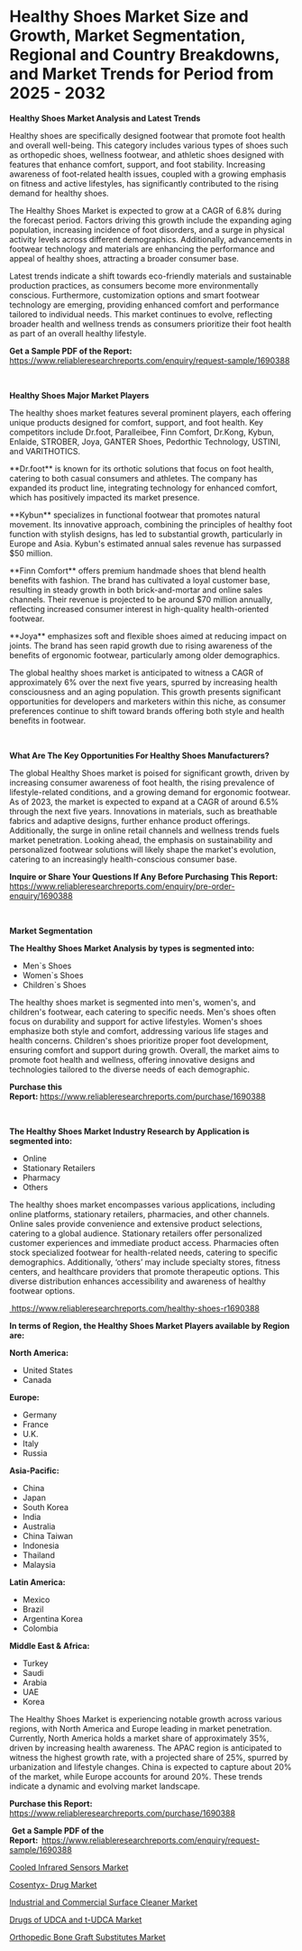 <p><h1>Healthy Shoes Market Size and Growth, Market Segmentation, Regional and Country Breakdowns, and Market Trends for Period from 2025 -  2032</h1></p><p><strong>Healthy Shoes Market Analysis and Latest Trends</strong></p>
<p><p>Healthy shoes are specifically designed footwear that promote foot health and overall well-being. This category includes various types of shoes such as orthopedic shoes, wellness footwear, and athletic shoes designed with features that enhance comfort, support, and foot stability. Increasing awareness of foot-related health issues, coupled with a growing emphasis on fitness and active lifestyles, has significantly contributed to the rising demand for healthy shoes.</p><p>The Healthy Shoes Market is expected to grow at a CAGR of 6.8% during the forecast period. Factors driving this growth include the expanding aging population, increasing incidence of foot disorders, and a surge in physical activity levels across different demographics. Additionally, advancements in footwear technology and materials are enhancing the performance and appeal of healthy shoes, attracting a broader consumer base. </p><p>Latest trends indicate a shift towards eco-friendly materials and sustainable production practices, as consumers become more environmentally conscious. Furthermore, customization options and smart footwear technology are emerging, providing enhanced comfort and performance tailored to individual needs. This market continues to evolve, reflecting broader health and wellness trends as consumers prioritize their foot health as part of an overall healthy lifestyle.</p></p>
<p><strong>Get a Sample PDF of the Report:&nbsp;</strong> <a href="https://www.reliableresearchreports.com/enquiry/request-sample/1690388?utm_campaign=116&utm_medium=2&utm_source=Github&utm_content=ia&utm_term=06012025&utm_id=healthy-shoes">https://www.reliableresearchreports.com/enquiry/request-sample/1690388</a></p>
<p>&nbsp;</p>
<p><strong>Healthy Shoes Major Market Players</strong></p>
<p><p>The healthy shoes market features several prominent players, each offering unique products designed for comfort, support, and foot health. Key competitors include Dr.foot, Paralleibee, Finn Comfort, Dr.Kong, Kybun, Enlaide, STROBER, Joya, GANTER Shoes, Pedorthic Technology, USTINI, and VARITHOTICS.</p><p>**Dr.foot** is known for its orthotic solutions that focus on foot health, catering to both casual consumers and athletes. The company has expanded its product line, integrating technology for enhanced comfort, which has positively impacted its market presence.</p><p>**Kybun** specializes in functional footwear that promotes natural movement. Its innovative approach, combining the principles of healthy foot function with stylish designs, has led to substantial growth, particularly in Europe and Asia. Kybun's estimated annual sales revenue has surpassed $50 million.</p><p>**Finn Comfort** offers premium handmade shoes that blend health benefits with fashion. The brand has cultivated a loyal customer base, resulting in steady growth in both brick-and-mortar and online sales channels. Their revenue is projected to be around $70 million annually, reflecting increased consumer interest in high-quality health-oriented footwear.</p><p>**Joya** emphasizes soft and flexible shoes aimed at reducing impact on joints. The brand has seen rapid growth due to rising awareness of the benefits of ergonomic footwear, particularly among older demographics.</p><p>The global healthy shoes market is anticipated to witness a CAGR of approximately 6% over the next five years, spurred by increasing health consciousness and an aging population. This growth presents significant opportunities for developers and marketers within this niche, as consumer preferences continue to shift toward brands offering both style and health benefits in footwear.</p></p>
<p>&nbsp;</p>
<p><strong>What Are The Key Opportunities For Healthy Shoes Manufacturers?</strong></p>
<p><p>The global Healthy Shoes market is poised for significant growth, driven by increasing consumer awareness of foot health, the rising prevalence of lifestyle-related conditions, and a growing demand for ergonomic footwear. As of 2023, the market is expected to expand at a CAGR of around 6.5% through the next five years. Innovations in materials, such as breathable fabrics and adaptive designs, further enhance product offerings. Additionally, the surge in online retail channels and wellness trends fuels market penetration. Looking ahead, the emphasis on sustainability and personalized footwear solutions will likely shape the market's evolution, catering to an increasingly health-conscious consumer base.</p></p>
<p><strong>Inquire or Share Your Questions If Any Before Purchasing This Report:</strong> <a href="https://www.reliableresearchreports.com/enquiry/pre-order-enquiry/1690388?utm_campaign=116&utm_medium=2&utm_source=Github&utm_content=ia&utm_term=06012025&utm_id=healthy-shoes">https://www.reliableresearchreports.com/enquiry/pre-order-enquiry/1690388</a></p>
<p>&nbsp;</p>
<p><strong>Market Segmentation</strong></p>
<p><strong>The Healthy Shoes Market Analysis by types is segmented into:</strong></p>
<p><ul><li>Men`s Shoes</li><li>Women`s Shoes</li><li>Children`s Shoes</li></ul></p>
<p><p>The healthy shoes market is segmented into men's, women's, and children's footwear, each catering to specific needs. Men's shoes often focus on durability and support for active lifestyles. Women's shoes emphasize both style and comfort, addressing various life stages and health concerns. Children's shoes prioritize proper foot development, ensuring comfort and support during growth. Overall, the market aims to promote foot health and wellness, offering innovative designs and technologies tailored to the diverse needs of each demographic.</p></p>
<p><strong>Purchase this Report:&nbsp;</strong><a href="https://www.reliableresearchreports.com/purchase/1690388?utm_campaign=116&utm_medium=2&utm_source=Github&utm_content=ia&utm_term=06012025&utm_id=healthy-shoes">https://www.reliableresearchreports.com/purchase/1690388</a></p>
<p>&nbsp;</p>
<p><strong>The Healthy Shoes Market Industry Research by Application is segmented into:</strong></p>
<p><ul><li>Online</li><li>Stationary Retailers</li><li>Pharmacy</li><li>Others</li></ul></p>
<p><p>The healthy shoes market encompasses various applications, including online platforms, stationary retailers, pharmacies, and other channels. Online sales provide convenience and extensive product selections, catering to a global audience. Stationary retailers offer personalized customer experiences and immediate product access. Pharmacies often stock specialized footwear for health-related needs, catering to specific demographics. Additionally, ‘others’ may include specialty stores, fitness centers, and healthcare providers that promote therapeutic options. This diverse distribution enhances accessibility and awareness of healthy footwear options.</p></p>
<p><a href="https://www.reliableresearchreports.com/healthy-shoes-r1690388?utm_campaign=116&utm_medium=2&utm_source=Github&utm_content=ia&utm_term=06012025&utm_id=healthy-shoes">&nbsp;https://www.reliableresearchreports.com/healthy-shoes-r1690388</a></p>
<p><strong>In terms of Region, the Healthy Shoes Market Players available by Region are:</strong></p>
<p>
    <p> <strong> North America: </strong>
        <ul>
            <li>United States</li>
            <li>Canada</li>
        </ul>
        </p> 
    <p> <strong> Europe: </strong>
        <ul>
            <li>Germany</li>
            <li>France</li>
            <li>U.K.</li>
            <li>Italy</li>
            <li>Russia</li>
        </ul>
        </p> 
    <p> <strong> Asia-Pacific: </strong>
        <ul>
            <li>China</li>
            <li>Japan</li>
            <li>South Korea</li>
            <li>India</li>
            <li>Australia</li>
            <li>China Taiwan</li>
            <li>Indonesia</li>
            <li>Thailand</li>
            <li>Malaysia</li>
        </ul>
        </p> 
    <p> <strong> Latin America: </strong>
        <ul>
            <li>Mexico</li>
            <li>Brazil</li>
            <li>Argentina Korea</li>
            <li>Colombia</li>
        </ul>
        </p> 
    <p> <strong> Middle East & Africa: </strong>
        <ul>
            <li>Turkey</li>
            <li>Saudi</li>
            <li>Arabia</li>
            <li>UAE</li>
            <li>Korea</li>
        </ul>
    </p>
    </p>
<p><p>The Healthy Shoes Market is experiencing notable growth across various regions, with North America and Europe leading in market penetration. Currently, North America holds a market share of approximately 35%, driven by increasing health awareness. The APAC region is anticipated to witness the highest growth rate, with a projected share of 25%, spurred by urbanization and lifestyle changes. China is expected to capture about 20% of the market, while Europe accounts for around 20%. These trends indicate a dynamic and evolving market landscape.</p></p>
<p><strong>Purchase this Report: </strong><a href="https://www.reliableresearchreports.com/purchase/1690388?utm_campaign=116&utm_medium=2&utm_source=Github&utm_content=ia&utm_term=06012025&utm_id=healthy-shoes">https://www.reliableresearchreports.com/purchase/1690388</a></p>
<p>&nbsp;<strong>Get a Sample PDF of the Report:&nbsp;&nbsp;</strong><a href="https://www.reliableresearchreports.com/enquiry/request-sample/1690388?utm_campaign=116&utm_medium=2&utm_source=Github&utm_content=ia&utm_term=06012025&utm_id=healthy-shoes">https://www.reliableresearchreports.com/enquiry/request-sample/1690388</a></p>
<p><strong></strong></p>
<p><p><a href="https://www.linkedin.com/pulse/cooled-infrared-sensors-markets-comprehensive-analysis-which-t0eac?utm_campaign=116&utm_medium=2&utm_source=Github&utm_content=ia&utm_term=06012025&utm_id=healthy-shoes">Cooled Infrared Sensors Market</a></p><p><a href="https://www.linkedin.com/pulse/global-cosentyx-drug-market-set-grow-despite-change-trends-rmere?utm_campaign=116&utm_medium=2&utm_source=Github&utm_content=ia&utm_term=06012025&utm_id=healthy-shoes">Cosentyx- Drug Market</a></p><p><a href="https://github.com/lindaopodray/Market-Research-Report-List-1/blob/main/industrial-and-commercial-surface-cleaner-market.md?utm_campaign=116&utm_medium=2&utm_source=Github&utm_content=ia&utm_term=06012025&utm_id=healthy-shoes">Industrial and Commercial Surface Cleaner Market</a></p><p><a href="https://github.com/flnordan65e0/Market-Research-Report-List-1/blob/main/drugs-of-udca-and-t-udca-market.md?utm_campaign=116&utm_medium=2&utm_source=Github&utm_content=ia&utm_term=06012025&utm_id=healthy-shoes">Drugs of UDCA and t-UDCA Market</a></p><p><a href="https://www.linkedin.com/pulse/orthopedic-bone-graft-substitutes-market-analysis-report-2025-2032-sjoje?utm_campaign=116&utm_medium=2&utm_source=Github&utm_content=ia&utm_term=06012025&utm_id=healthy-shoes">Orthopedic Bone Graft Substitutes Market</a></p></p>